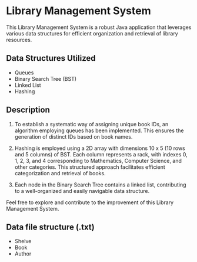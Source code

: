 # Library Management System

This Library Management System is a robust Java application that leverages various data structures for efficient organization and retrieval of library resources.

## Data Structures Utilized

- Queues
- Binary Search Tree (BST)
- Linked List
- Hashing

## Description

1. To establish a systematic way of assigning unique book IDs, an algorithm employing queues has been implemented. This ensures the generation of distinct IDs based on book names.

2. Hashing is employed using a 2D array with dimensions 10 x 5 (10 rows and 5 columns) of BST. Each column represents a rack, with indexes 0, 1, 2, 3, and 4 corresponding to Mathematics, Computer Science, and other categories. This structured approach facilitates efficient categorization and retrieval of books.

3. Each node in the Binary Search Tree contains a linked list, contributing to a well-organized and easily navigable data structure.

Feel free to explore and contribute to the improvement of this Library Management System.

## Data file structure (.txt)
- Shelve
- Book
- Author